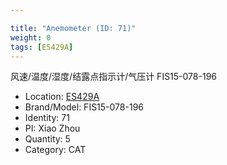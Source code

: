 ```yaml
---

title: "Anemometer (ID: 71)"
weight: 0
tags: [ES429A]
---
```


风速/温度/湿度/结露点指示计/气压计 FIS15-078-196

<!--more-->



- Location: [ES429A](../../tags/ES429A)
- Brand/Model: FIS15-078-196
- Identity: 71
- PI: Xiao Zhou
- Quantity: 5
- Category: CAT






